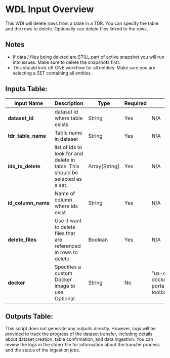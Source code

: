 # WDL Input Overview
This WDl will delete rows from a table in a TDR. You can specify the table and the rows to delete. Optionally can delete files linked to the rows.

## Notes
* If data / files being deleted are STILL part of active snapshot you will run into issues. Make sure to delete the snapshots first.
* This should kick off ONE workflow for all entities. Make sure you are selecting a SET containing all entities.

## Inputs Table:
| Input Name               | Description                                                                    | Type          | Required | Default                                                                                       |
|--------------------------|--------------------------------------------------------------------------------|---------------|----------|-----------------------------------------------------------------------------------------------|
| **dataset_id**           | dataset id where table exists                                                  | String        | Yes      | N/A                                                                                           |
| **tdr_table_name**       | Table name in dataset                                                          | String        | Yes      | N/A                                                                                           |
| **ids_to_delete**        | list of ids to look for and delete in table. This should be selected as a set. | Array[String] | Yes      | N/A                                                                                           |
| **id_column_name**       | Name of column where ids exist                                                 | String        | Yes      | N/A                                                                                           |
| **delete_files**         | Use if want to delete files that are referenced in rows to delete              | Boolean       | Yes      | N/A                                                                                           |
| **docker**               | Specifies a custom Docker image to use. Optional.                              | String        | No       | "us-central1-docker.pkg.dev/operations-portal-427515/ops-toolbox/ops_terra_utils_slim:latest" |


## Outputs Table:
This script does not generate any outputs directly. However, logs will be provided to track the progress of the dataset transfer, including details about dataset creation, table confirmation, and data ingestion. You can review the logs in the stderr file for information about the transfer process and the status of the ingestion jobs.
